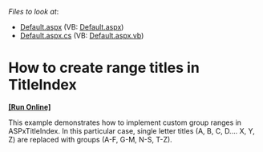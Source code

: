 <!-- default file list -->
*Files to look at*:

* [Default.aspx](./CS/WebSite/Default.aspx) (VB: [Default.aspx](./VB/WebSite/Default.aspx))
* [Default.aspx.cs](./CS/WebSite/Default.aspx.cs) (VB: [Default.aspx.vb](./VB/WebSite/Default.aspx.vb))
<!-- default file list end -->
# How to create range titles in TitleIndex
<!-- run online -->
**[[Run Online]](https://codecentral.devexpress.com/e1289/)**
<!-- run online end -->


<p>This example demonstrates how to implement custom group ranges in ASPxTitleIndex. In this particular case, single letter titles (A, B, C, D.... X, Y, Z) are replaced with groups (A-F, G-M, N-S, T-Z).</p>

<br/>


